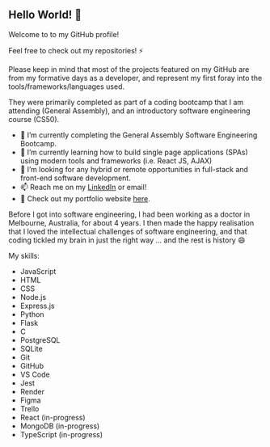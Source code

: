 ## Hello World! 👋

Welcome to to my GitHub profile! 

Feel free to check out my repositories! ⚡

Please keep in mind that most of the projects featured on my GitHub are from my formative days as a developer, and represent my first foray into the tools/frameworks/languages used. 

They were primarily completed as part of a coding bootcamp that I am attending (General Assembly), and an introductory software engineering course (CS50). 

- 🔭 I’m currently completing the General Assembly Software Engineering Bootcamp.
- 🌱 I’m currently learning how to build single page applications (SPAs) using modern tools and frameworks (i.e. React JS, AJAX)
- 👯 I’m looking for any hybrid or remote opportunities in full-stack and front-end software development.
- 📫 Reach me on my [LinkedIn](www.linkedin.com/in/bernadine-dao) or email!
- 👀 Check out my portfolio website [here](https://berternie9.github.io/portfolio-website/).

Before I got into software engineering, I had been working as a doctor in Melbourne, Australia, for about 4 years. I then made the happy realisation that I loved the intellectual challenges of software engineering, and that coding tickled my brain in just the right way ... and the rest is history 😄 

My skills:
- JavaScript
- HTML
- CSS
- Node.js
- Express.js
- Python
- Flask
- C
- PostgreSQL
- SQLite
- Git
- GitHub
- VS Code
- Jest
- Render
- Figma
- Trello
- React (in-progress)
- MongoDB (in-progress)
- TypeScript (in-progress)
